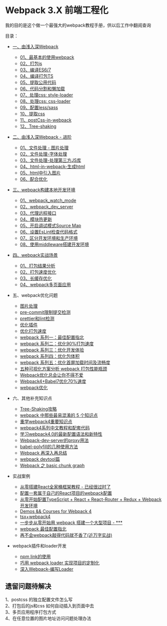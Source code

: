 # Webpack 3.X 前端工程化             

我的目的是这个做一个最强大的webpack教程手册，供以后工作中翻阅查询                

目录：             
- [一、由浅入深Webpack](./01、由浅入深Webpack/README.md#class1)
    - [01、最基本的使用webpack](./01、由浅入深Webpack/README.md#class1-item01)
    - [02、打包js](./01、由浅入深Webpack/README.md#class1-item02)
    - [03、编译ES6/7](./01、由浅入深Webpack/README.md#class1-item03)
    - [04、编译打包TS](./01、由浅入深Webpack/README.md#class1-item04)
    - [05、提取公用代码](./01、由浅入深Webpack/README.md#class1-item05)
    - [06、代码分割和懒加载](./01、由浅入深Webpack/README.md#class1-item06)                 
    - [07、处理css: style-loader](./01、由浅入深Webpack/README.md#class1-item07)
    - [08、处理css: css-loader](./01、由浅入深Webpack/README.md#class1-item08)
    - [09、配置less/sass](./01、由浅入深Webpack/README.md#class1-item09)
    - [10、提取css](./01、由浅入深Webpack/README.md#class1-item10)
    - [11、postCss-in-webpack](./01、由浅入深Webpack/README.md#class1-item11)
    - [12、Tree-shaking](./01、由浅入深Webpack/README.md#class1-item12)
    
- [二、由浅入深Webpack - 进阶](./02、由浅入深Webpack-进阶/README.md#class2)
    - [01、文件处理 - 图片处理](./02、由浅入深Webpack-进阶/README.md#class2-item01)
    - [02、文件处理-字体处理](./02、由浅入深Webpack-进阶/README.md#class2-item02)
    - [03、文件处理-处理第三方JS库](./02、由浅入深Webpack-进阶/README.md#class2-item03)
    - [04、html-in-webpack-生成html](./02、由浅入深Webpack-进阶/README.md#class2-item04)
    - [05、html中引入图片](./02、由浅入深Webpack-进阶/README.md#class2-item05)
    - [06、配合优化](./02、由浅入深Webpack-进阶/README.md#class2-item06)

- [三、webpack构建本地开发环境](./03、webpack构建本地开发环境/README.md#class3)
    - [01、webpack_watch_mode](./03、webpack构建本地开发环境/README.md#class3-item01)
    - [02、webpack_dev_server](./03、webpack构建本地开发环境/README.md#class3-item02)
    - [03、代理远程接口](./03、webpack构建本地开发环境/README.md#class3-item03)
    - [04、模块热更新](./03、webpack构建本地开发环境/README.md#class3-item04)
    - [05、开启调试模式Source Map](./03、webpack构建本地开发环境/README.md#class3-item05)
    - [06、设置EsLint检查代码格式](./03、webpack构建本地开发环境/README.md#class3-item06)
    - [07、区分开发环境和生产环境](./03、webpack构建本地开发环境/README.md#class3-item07)
    - [08、使用middleware搭建开发环境](./03、webpack构建本地开发环境/README.md#class3-item08)
    
- [四、webpack实战场景](./04、webpack实战场景/README.md#class4)
    - [01、打包结果分析](./04、webpack实战场景/README.md#class4-item01)
    - [02、打包速度优化](./04、webpack实战场景/README.md#class4-item02)
    - [03、长缓存优化](./04、webpack实战场景/README.md#class4-item03)
    - [04、webpack多页面应用](./04、webpack实战场景/README.md#class4-item04)


- 五、webpack优化问题
    - [图片处理](./05、webpack优化问题/01、图片处理.md)
    - [pre-commit限制提交检测](./05、webpack优化问题/02、pre-commit限制提交检测.md)
    - [prettier和lint检测](./05、webpack优化问题/03、prettier和lint检测.md)
    - [优化插件](./05、webpack优化问题/04、优化插件.md)
    - [优化打包速度](./05、webpack优化问题/05、优化打包速度.md)
    - [webpack 系列一：最佳配置指北](https://github.com/sisterAn/blog/issues/68)
    - [webpack 系列二：优化90%打包速度](https://github.com/sisterAn/blog/issues/63)
    - [webpack 系列三：优化开发体验](https://github.com/sisterAn/blog/issues/64)
    - [webpack 系列四：优化包体积](https://github.com/sisterAn/blog/issues/65)
    - [webpack 系列五：优化首屏加载时间及流畅度](https://github.com/sisterAn/blog/issues/66)
    - [五种可视化方案分析 webpack 打包性能瓶颈](https://github.com/sisterAn/blog/issues/67)
    - [Webpack优化总会让你不得不爱](https://juejin.im/post/6844904079320154126)
    - [Webpack4+Babel7优化70%速度](https://juejin.im/post/6844903784305393677)
    - [webpack优化](https://juejin.im/post/6844903927687675912)
    
    
    
- 六、其他补充知识点
    - [Tree-Shaking攻略](./06、其他/01、Tree-Shaking攻略/01、Tree-Shaking攻略.md)
    - [webpack 中那些最易混淆的 5 个知识点](./06、其他/02、五个易混淆的概念/02、五个易混淆的概念.md)
    - [重学webpack4重要知识点](./06、其他/03、重学webpack4重要知识点/03、重学webpack4重要知识点.md)
    - [webpack4系列中文教程和配套代码](https://github.com/dongyuanxin/webpack-demos)
    - [学习webpack4.0的最新配置语法和新特性](https://github.com/wlx200510/webpack4.x-learn)
    - [Webpack-dev-server的proxy用法](https://www.jianshu.com/p/f489e7764cb8)
    - [babel-polyfill的几种使用方法](https://blog.csdn.net/weixin_41224029/article/details/90213067)
    - [Webpack 再深入再总结](https://juejin.im/post/5e17c1dd6fb9a02fd67e9990?utm_source=gold_browser_extension)
    - [webpack devtool篇](https://www.jianshu.com/p/62dc120d96d0)
    - [Webpack 之 basic chunk graph](https://juejin.im/post/6844903952870440968)


- 实战案例
    - [从零搭建React全家桶框架教程 - 已经很过时了](https://github.com/brickspert/blog/issues/1)
    - [配置一套属于自己的React项目的webpack配置](https://github.com/heyushuo/Webpack-React)
    - [从零开始配置TypeScript + React + React-Router + Redux + Webpack开发环境](https://www.cnblogs.com/baqiphp/p/7647912.html)
    - [Demos && Courses for Webpack 4](https://github.com/dongyuanxin/webpack-demos)
    - [tsx+webpack4](https://github.com/cli-template-build/tsx-app)
    - [一步步从零开始用 webpack 搭建一个大型项目 - *** ](https://juejin.im/post/5de06aa851882572d672c1ad)
    - [webpack 最佳配置指北](https://juejin.im/post/5e0e1153e51d45414b74de65)
    - [再不会webpack敲得代码就不香了(近万字实战)](https://juejin.im/post/5de87444518825124c50cd36)

    
- webpack插件和loader开发
    - [npm link的使用](https://www.jianshu.com/p/aaa7db89a5b2)
    - [巧用 webpack loader 实现项目的定制化](https://www.jqhtml.com/44792.html)
    - [深入Webpack-编写Loader](https://segmentfault.com/a/1190000012718374)


## 遗留问题待解决              

1、postcss 的独立配置文件怎么写                            
2、打包后的js和css 如何自动插入到页面中去                    
3、多页应用程序打包方式                
4、在任意位置的图片地址访问问题处理办法                    



